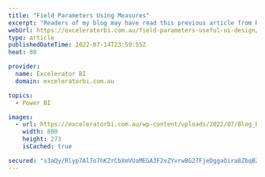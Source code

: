 ```yaml
---
title: "Field Parameters Using Measures"
excerpt: "Readers of my blog may have read this previous article from Roland where he covered an introduction to dataflows. In this new article, Roland is going to share some ideas about using the new field parameters.  If you haven&#8217;t subscribed to Roland&#8217;s YouTube Channel yet, I highly recommend that"
webUrl: https://exceleratorbi.com.au/field-parameters-useful-ui-design/
type: article
publishedDateTime: 2022-07-14T23:59:55Z
heat: 80

provider:
  name: Excelerator BI
  domain: exceleratorbi.com.au

topics:
  - Power BI

images:
  - url: https://exceleratorbi.com.au/wp-content/uploads/2022/07/Blog_Pic1-1.jpg
    width: 800
    height: 273
    isCached: true

secured: "s3aQy/Rlyp7Al7o7hKZrCbXmVUaMEGA3F2vZYvrwBG27FjeDggaOira8ZbqBZeASwPgzrw5lVc+9ZwVoBJflPLmvNtMdmVhKPYIi+R5kfsshq62QJMeDEIXvrUTgFFOABWWYSim7w/yYCcp24wnX217he88NrL/Nj687HPc5Z+FvyQ3f13KlNKn2fT2jDa2IqXFcR3CzbK7cJgO2VhudPvtnFuPngjA83a6YXjqmijSwGf553yWslaCkvVQrwD5jziv9sc5nnDzSakcquoqillq+5wgNgllFPQAnHMXGvcJtI4Tu7VmTTTtGhB1JzEe1Rmi1Jb1dAMVCfr8xL99hnQOgyzBnQVWepxVF6Q4841E=;ikr9n85vaSX01Z/tmRfJqw=="
---
```


